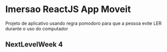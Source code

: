 # Imersao ReactJS App Moveit

Projeto de aplicativo usando regra pomodoro para que a pessoa evite LER durante o uso do computador

## NextLevelWeek 4


